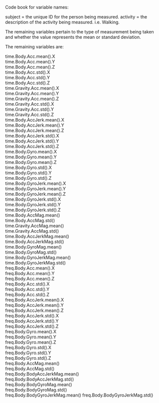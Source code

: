 Code book for variable names:

subject = the unique ID for the person being measured.
activity = the description of the activity being measured.  i.e. Walking.

The remaining variables pertain to the type of measurement being taken and whether the value represents the mean or standard deviation.

The remaining variables are:

time.Body.Acc.mean().X           
time.Body.Acc.mean().Y          
time.Body.Acc.mean().Z           
time.Body.Acc.std().X          
time.Body.Acc.std().Y            
time.Body.Acc.std().Z           
time.Gravity.Acc.mean().X        
time.Gravity.Acc.mean().Y       
time.Gravity.Acc.mean().Z        
time.Gravity.Acc.std().X        
time.Gravity.Acc.std().Y         
time.Gravity.Acc.std().Z        
time.Body.AccJerk.mean().X       
time.Body.AccJerk.mean().Y      
time.Body.AccJerk.mean().Z       
time.Body.AccJerk.std().X       
time.Body.AccJerk.std().Y        
time.Body.AccJerk.std().Z      
time.Body.Gyro.mean().X          
time.Body.Gyro.mean().Y         
time.Body.Gyro.mean().Z          
time.Body.Gyro.std().X          
time.Body.Gyro.std().Y           
time.Body.Gyro.std().Z          
time.Body.GyroJerk.mean().X      
time.Body.GyroJerk.mean().Y     
time.Body.GyroJerk.mean().Z      
time.Body.GyroJerk.std().X      
time.Body.GyroJerk.std().Y       
time.Body.GyroJerk.std().Z      
time.Body.AccMag.mean()          
time.Body.AccMag.std()          
time.Gravity.AccMag.mean()       
time.Gravity.AccMag.std()       
time.Body.AccJerkMag.mean()      
time.Body.AccJerkMag.std()      
time.Body.GyroMag.mean()         
time.Body.GyroMag.std()         
time.Body.GyroJerkMag.mean()     
time.Body.GyroJerkMag.std()     
freq.Body.Acc.mean().X           
freq.Body.Acc.mean().Y          
freq.Body.Acc.mean().Z           
freq.Body.Acc.std().X           
freq.Body.Acc.std().Y            
freq.Body.Acc.std().Z           
freq.Body.AccJerk.mean().X       
freq.Body.AccJerk.mean().Y      
freq.Body.AccJerk.mean().Z       
freq.Body.AccJerk.std().X       
freq.Body.AccJerk.std().Y        
freq.Body.AccJerk.std().Z       
freq.Body.Gyro.mean().X          
freq.Body.Gyro.mean().Y         
freq.Body.Gyro.mean().Z          
freq.Body.Gyro.std().X          
freq.Body.Gyro.std().Y           
freq.Body.Gyro.std().Z          
freq.Body.AccMag.mean()          
freq.Body.AccMag.std()          
freq.Body.BodyAccJerkMag.mean()  
freq.Body.BodyAccJerkMag.std()  
freq.Body.BodyGyroMag.mean()     
freq.Body.BodyGyroMag.std()     
freq.Body.BodyGyroJerkMag.mean() 
freq.Body.BodyGyroJerkMag.std()